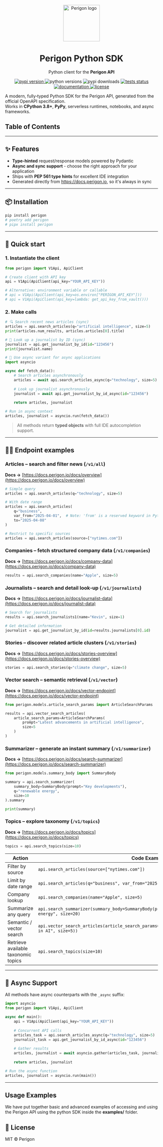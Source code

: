 <!-- ----------  Header  ---------- -->
<p align="center">
  <img src="https://goperigon.com/favicon.ico" width="120" alt="Perigon logo" />
</p>

<h1 align="center">Perigon&nbsp;Python&nbsp;SDK</h1>
<p align="center">Python client for the <strong>Perigon&nbsp;API</strong></p>

<!-- ----------  Badges  ---------- -->
<p align="center">
  <!-- PyPI -->
  <a href="https://pypi.org/project/perigon">
    <img src="https://img.shields.io/pypi/v/perigon?style=for-the-badge" alt="pypi version">
  </a>
  <!-- Python versions -->
  <img src="https://img.shields.io/pypi/pyversions/perigon?style=for-the-badge" alt="python versions">
  <!-- downloads -->
  <img src="https://img.shields.io/pypi/dm/perigon?style=for-the-badge" alt="pypi downloads">
  <!-- tests -->
  <a href="https://github.com/goperigon/perigon-python/actions/workflows/test.yml">
    <img src="https://img.shields.io/github/actions/workflow/status/goperigon/perigon-python/test.yml?label=test%20%E2%9C%85&style=for-the-badge" alt="tests status">
  </a>
  <!-- docs -->
  <a href="https://docs.perigon.io">
    <img src="https://img.shields.io/badge/docs-perigon.io-informational?style=for-the-badge&logo=readthedocs" alt="documentation">
  </a>
  <!-- license -->
  <a href="LICENSE">
    <img src="https://img.shields.io/github/license/goperigon/perigon-python?style=for-the-badge" alt="license">
  </a>
</p>

A modern, fully‑typed Python SDK for the Perigon API, generated from the official OpenAPI specification.  
Works in **CPython 3.8+**, **PyPy**, serverless runtimes, notebooks, and async frameworks.

## Table&nbsp;of&nbsp;Contents
<!-- START doctoc -->
<!-- END doctoc -->

---

## ✨ Features

- **Type‑hinted** request/response models powered by Pydantic
- **Async and sync support** - choose the right approach for your application
- Ships with **PEP 561 type hints** for excellent IDE integration
- Generated directly from <https://docs.perigon.io>, so it's always in sync

---

## 📦 Installation

```bash
pip install perigon
# poetry add perigon
# pipx install perigon
```

---

## 🚀 Quick start

### 1. Instantiate the client

```python
from perigon import V1Api, ApiClient

# Create client with API key
api = V1Api(ApiClient(api_key="YOUR_API_KEY"))

# Alternative: environment variable or callable
# api = V1Api(ApiClient(api_key=os.environ["PERIGON_API_KEY"]))
# api = V1Api(ApiClient(api_key=lambda: get_api_key_from_vault()))
```

### 2. Make calls

```python
# 🔍 Search recent news articles (sync)
articles = api.search_articles(q="artificial intelligence", size=5)
print(articles.num_results, articles.articles[0].title)

# 👤 Look up a journalist by ID (sync)
journalist = api.get_journalist_by_id(id="123456")
print(journalist.name)

# 🔄 Use async variant for async applications
import asyncio

async def fetch_data():
    # Search articles asynchronously 
    articles = await api.search_articles_async(q="technology", size=5)
    
    # Look up journalist asynchronously
    journalist = await api.get_journalist_by_id_async(id="123456")
    
    return articles, journalist

# Run in async context
articles, journalist = asyncio.run(fetch_data())
```

> All methods return **typed objects** with full IDE autocompletion support.

---

## 🧑‍💻 Endpoint examples

### Articles – search and filter news (`/v1/all`)<br>

**Docs →** [https://docs.perigon.io/docs/overview](https://docs.perigon.io/docs/overview)

```python
# Simple query
articles = api.search_articles(q="technology", size=5)

# With date range
articles = api.search_articles(
    q="business", 
    var_from="2025-04-01",  # Note: 'from' is a reserved keyword in Python
    to="2025-04-08"
)

# Restrict to specific sources
articles = api.search_articles(source=["nytimes.com"])
```

### Companies – fetch structured company data (`/v1/companies`)<br>

**Docs →** [https://docs.perigon.io/docs/company-data](https://docs.perigon.io/docs/company-data)

```python
results = api.search_companies(name="Apple", size=5)
```

### Journalists – search and detail look‑up (`/v1/journalists`)<br>

**Docs →** [https://docs.perigon.io/docs/journalist-data](https://docs.perigon.io/docs/journalist-data)

```python
# Search for journalists
results = api.search_journalists1(name="Kevin", size=1)

# Get detailed information
journalist = api.get_journalist_by_id(id=results.journalists[0].id)
```

### Stories – discover related article clusters (`/v1/stories`)<br>

**Docs →** [https://docs.perigon.io/docs/stories-overview](https://docs.perigon.io/docs/stories-overview)

```python
stories = api.search_stories(q="climate change", size=5)
```

### Vector search – semantic retrieval (`/v1/vector`)<br>

**Docs →** [https://docs.perigon.io/docs/vector-endpoint](https://docs.perigon.io/docs/vector-endpoint)

```python
from perigon.models.article_search_params import ArticleSearchParams

results = api.vector_search_articles(
    article_search_params=ArticleSearchParams(
        prompt="Latest advancements in artificial intelligence",
        size=5
    )
)
```

### Summarizer – generate an instant summary (`/v1/summarizer`)<br>

**Docs →** [https://docs.perigon.io/docs/search-summarizer](https://docs.perigon.io/docs/search-summarizer)

```python
from perigon.models.summary_body import SummaryBody

summary = api.search_summarizer(
    summary_body=SummaryBody(prompt="Key developments"),
    q="renewable energy", 
    size=10
).summary

print(summary)
```

### Topics – explore taxonomy (`/v1/topics`)<br>

**Docs →** [https://docs.perigon.io/docs/topics](https://docs.perigon.io/docs/topics)

```python
topics = api.search_topics(size=10)
```

| Action | Code Example |
| --- | --- |
| Filter by source | `api.search_articles(source=["nytimes.com"])` |
| Limit by date range | `api.search_articles(q="business", var_from="2025-04-01", to="2025-04-08")` |
| Company lookup | `api.search_companies(name="Apple", size=5)` |
| Summarize any query | `api.search_summarizer(summary_body=SummaryBody(prompt="Key points"), q="renewable energy", size=20)` |
| Semantic / vector search | `api.vector_search_articles(article_search_params=ArticleSearchParams(prompt="advancements in AI", size=5))` |
| Retrieve available taxonomic topics | `api.search_topics(size=10)` |

---

## 🔄 Async Support

All methods have async counterparts with the `_async` suffix:

```python
import asyncio
from perigon import V1Api, ApiClient

async def main():
    api = V1Api(ApiClient(api_key="YOUR_API_KEY"))
    
    # Concurrent API calls
    articles_task = api.search_articles_async(q="technology", size=5)
    journalist_task = api.get_journalist_by_id_async(id="123456")
    
    # Gather results
    articles, journalist = await asyncio.gather(articles_task, journalist_task)
    
    return articles, journalist

# Run the async function
articles, journalist = asyncio.run(main())
```

---

## Usage Examples
We have put together basic and advanced examples of accessing and using the Perigon API using the python SDK inside the **examples/** folder.

## 🪪 License

MIT © Perigon
